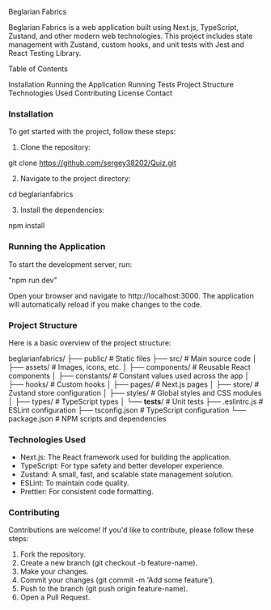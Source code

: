 Beglarian Fabrics

Beglarian Fabrics is a web application built using Next.js, TypeScript, Zustand, and other modern web technologies. This project includes state management with Zustand, custom hooks, and unit tests with Jest and React Testing Library.

Table of Contents

Installation
Running the Application
Running Tests
Project Structure
Technologies Used
Contributing
License
Contact

### Installation

To get started with the project, follow these steps:

1. Clone the repository:

git clone https://github.com/sergey38202/Quiz.git

2. Navigate to the project directory:

cd beglarianfabrics

3. Install the dependencies:

npm install

### Running the Application


To start the development server, run:

"npm run dev"

Open your browser and navigate to http://localhost:3000. The application will automatically reload if you make changes to the code.

### Project Structure

Here is a basic overview of the project structure:

beglarianfabrics/
├── public/                  # Static files
├── src/                     # Main source code
│   ├── assets/              # Images, icons, etc.
│   ├── components/          # Reusable React components
│   ├── constants/           # Constant values used across the app
│   ├── hooks/               # Custom hooks
│   ├── pages/               # Next.js pages
│   ├── store/               # Zustand store configuration
│   ├── styles/              # Global styles and CSS modules
│   ├── types/               # TypeScript types
│   └── __tests__/           # Unit tests
├── .eslintrc.js             # ESLint configuration
├── tsconfig.json            # TypeScript configuration
└── package.json             # NPM scripts and dependencies

### Technologies Used


- Next.js: The React framework used for building the application.
- TypeScript: For type safety and better developer experience.
- Zustand: A small, fast, and scalable state management solution.
- ESLint: To maintain code quality.
- Prettier: For consistent code formatting.

### Contributing

Contributions are welcome! If you'd like to contribute, please follow these steps:

1. Fork the repository.
2. Create a new branch (git checkout -b feature-name).
3. Make your changes.
4. Commit your changes (git commit -m 'Add some feature').
5. Push to the branch (git push origin feature-name).
6. Open a Pull Request.

